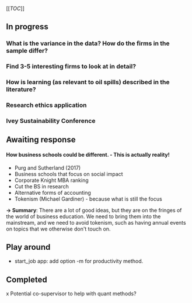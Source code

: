 [[_TOC_]]

## In progress

### What is the variance in the data? How do the firms in the sample differ?

### Find 3-5 interesting firms to look at in detail?

### How is learning (as relevant to oil spills) described in the literature?

### Research ethics application

### Ivey Sustainability Conference

## Awaiting response
#### How business schools could be different. - This is actually reality!
* Purg and Sutherland (2017)
* Business schools that focus on social impact
* Corporate Knight MBA ranking
* Cut the BS in research
* Alternative forms of accounting
* Tokenism (Michael Gardiner) - because what is still the focus

**-> Summary**: There are a lot of good ideas, but they are on the fringes of the world of business education. We need to bring them into the mainstream, and we need to avoid tokenism, such as having annual events on topics that we otherwise don't touch on.


## Play around
* start_job app: add option -m for productivity method.

## Completed

x Potential co-supervisor to help with quant methods?